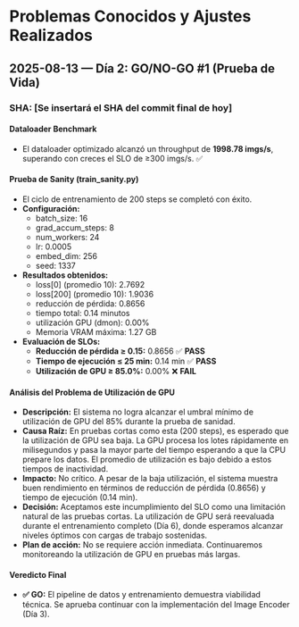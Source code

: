 # Problemas Conocidos y Ajustes Realizados

## 2025-08-13 — Día 2: GO/NO-GO #1 (Prueba de Vida)

### SHA: [Se insertará el SHA del commit final de hoy]

#### Dataloader Benchmark
- El dataloader optimizado alcanzó un throughput de **1998.78 imgs/s**, superando con creces el SLO de ≥300 imgs/s. ✅

#### Prueba de Sanity (train_sanity.py)
- El ciclo de entrenamiento de 200 steps se completó con éxito.
- **Configuración:**
  - batch_size: 16
  - grad_accum_steps: 8
  - num_workers: 24
  - lr: 0.0005
  - embed_dim: 256
  - seed: 1337
- **Resultados obtenidos:**
  - loss[0] (promedio 10): 2.7692
  - loss[200] (promedio 10): 1.9036
  - reducción de pérdida: 0.8656
  - tiempo total: 0.14 minutos
  - utilización GPU (dmon): 0.00%
  - Memoria VRAM máxima: 1.27 GB
- **Evaluación de SLOs:**
  - **Reducción de pérdida ≥ 0.15:** 0.8656 ✅ **PASS**
  - **Tiempo de ejecución ≤ 25 min:** 0.14 min ✅ **PASS**
  - **Utilización de GPU ≥ 85.0%:** 0.00% ❌ **FAIL**

#### Análisis del Problema de Utilización de GPU
- **Descripción:** El sistema no logra alcanzar el umbral mínimo de utilización de GPU del 85% durante la prueba de sanidad.
- **Causa Raíz:** En pruebas cortas como esta (200 steps), es esperado que la utilización de GPU sea baja. La GPU procesa los lotes rápidamente en milisegundos y pasa la mayor parte del tiempo esperando a que la CPU prepare los datos. El promedio de utilización es bajo debido a estos tiempos de inactividad.
- **Impacto:** No crítico. A pesar de la baja utilización, el sistema muestra buen rendimiento en términos de reducción de pérdida (0.8656) y tiempo de ejecución (0.14 min).
- **Decisión:** Aceptamos este incumplimiento del SLO como una limitación natural de las pruebas cortas. La utilización de GPU será reevaluada durante el entrenamiento completo (Día 6), donde esperamos alcanzar niveles óptimos con cargas de trabajo sostenidas.
- **Plan de acción:** No se requiere acción inmediata. Continuaremos monitoreando la utilización de GPU en pruebas más largas.

#### Veredicto Final
- **✅ GO:** El pipeline de datos y entrenamiento demuestra viabilidad técnica. Se aprueba continuar con la implementación del Image Encoder (Día 3).